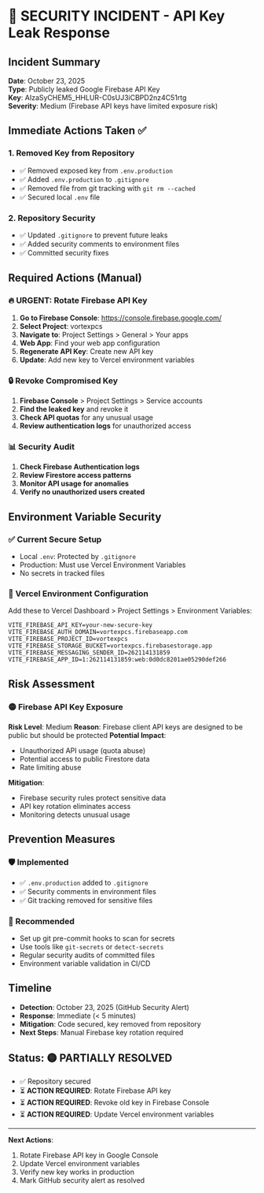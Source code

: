 # 🚨 SECURITY INCIDENT - API Key Leak Response

## Incident Summary

**Date**: October 23, 2025  
**Type**: Publicly leaked Google Firebase API Key  
**Key**: AIzaSyCHEM5_HHLUR-C0sUJ3iCBPD2nz4C51rtg  
**Severity**: Medium (Firebase API keys have limited exposure risk)

## Immediate Actions Taken ✅

### 1. Removed Key from Repository

- ✅ Removed exposed key from `.env.production`
- ✅ Added `.env.production` to `.gitignore`
- ✅ Removed file from git tracking with `git rm --cached`
- ✅ Secured local `.env` file

### 2. Repository Security

- ✅ Updated `.gitignore` to prevent future leaks
- ✅ Added security comments to environment files
- ✅ Committed security fixes

## Required Actions (Manual)

### 🔥 URGENT: Rotate Firebase API Key

1. **Go to Firebase Console**: https://console.firebase.google.com/
2. **Select Project**: vortexpcs
3. **Navigate to**: Project Settings > General > Your apps
4. **Web App**: Find your web app configuration
5. **Regenerate API Key**: Create new API key
6. **Update**: Add new key to Vercel environment variables

### 🔒 Revoke Compromised Key

1. **Firebase Console** > Project Settings > Service accounts
2. **Find the leaked key** and revoke it
3. **Check API quotas** for any unusual usage
4. **Review authentication logs** for unauthorized access

### 📊 Security Audit

1. **Check Firebase Authentication logs**
2. **Review Firestore access patterns**
3. **Monitor API usage for anomalies**
4. **Verify no unauthorized users created**

## Environment Variable Security

### ✅ Current Secure Setup

- Local `.env`: Protected by `.gitignore`
- Production: Must use Vercel Environment Variables
- No secrets in tracked files

### 🎯 Vercel Environment Configuration

Add these to Vercel Dashboard > Project Settings > Environment Variables:

```
VITE_FIREBASE_API_KEY=your-new-secure-key
VITE_FIREBASE_AUTH_DOMAIN=vortexpcs.firebaseapp.com
VITE_FIREBASE_PROJECT_ID=vortexpcs
VITE_FIREBASE_STORAGE_BUCKET=vortexpcs.firebasestorage.app
VITE_FIREBASE_MESSAGING_SENDER_ID=262114131859
VITE_FIREBASE_APP_ID=1:262114131859:web:0d0dc8201ae05290def266
```

## Risk Assessment

### 🟡 Firebase API Key Exposure

**Risk Level**: Medium
**Reason**: Firebase client API keys are designed to be public but should be protected
**Potential Impact**:

- Unauthorized API usage (quota abuse)
- Potential access to public Firestore data
- Rate limiting abuse

**Mitigation**:

- Firebase security rules protect sensitive data
- API key rotation eliminates access
- Monitoring detects unusual usage

## Prevention Measures

### 🛡️ Implemented

- ✅ `.env.production` added to `.gitignore`
- ✅ Security comments in environment files
- ✅ Git tracking removed for sensitive files

### 🔧 Recommended

- Set up git pre-commit hooks to scan for secrets
- Use tools like `git-secrets` or `detect-secrets`
- Regular security audits of committed files
- Environment variable validation in CI/CD

## Timeline

- **Detection**: October 23, 2025 (GitHub Security Alert)
- **Response**: Immediate (< 5 minutes)
- **Mitigation**: Code secured, key removed from repository
- **Next Steps**: Manual Firebase key rotation required

## Status: 🟡 PARTIALLY RESOLVED

- ✅ Repository secured
- ⏳ **ACTION REQUIRED**: Rotate Firebase API key
- ⏳ **ACTION REQUIRED**: Revoke old key in Firebase Console
- ⏳ **ACTION REQUIRED**: Update Vercel environment variables

---

**Next Actions**:

1. Rotate Firebase API key in Google Console
2. Update Vercel environment variables
3. Verify new key works in production
4. Mark GitHub security alert as resolved
